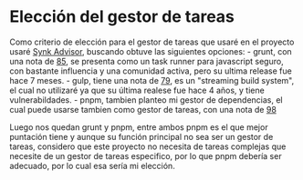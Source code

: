 # Elección del gestor de tareas
Como criterio de elección para el gestor de tareas que usaré en el proyecto usaré [Synk Advisor](https://snyk.io/advisor/), buscando obtuve las siguientes opciones:
    - grunt, con una nota de [85](https://snyk.io/advisor/npm-package/grunt), se presenta como un task runner para javascript seguro, con bastante influencia y una comunidad activa, pero su ultima release fue hace 7 meses.
    - gulp, tiene una nota de [79](https://snyk.io/advisor/npm-package/gulp), es un "streaming build system", el cual no utilizaré ya que su última realese fue hace 4 años, y tiene vulnerabildades.
    - pnpm, tambien planteo mi gestor de dependencias, el cual puede usarse tambien como gestor de tareas, con una nota de [98](https://snyk.io/advisor/npm-package/pnpm)

Luego nos quedan grunt y pnpm, entre ambos pnpm es el que mejor puntación tiene y aunque su función principal no sea ser un gestor de tareas, considero que este proyecto no necesita de tareas complejas que necesite de un gestor de tareas especifico, por lo que pnpm debería ser adecuado, por lo cual esa sería mi elección.